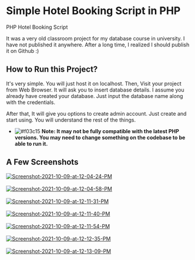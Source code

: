 # Simple Hotel Booking Script in PHP
PHP Hotel Booking Script

It was a very old classroom project for my database course in university. I have not published it anywhere. After a long time, I realized I should publish it on Github :)

<h2>How to Run this Project?</h2>
It's very simple. You will just host it on localhost. Then, Visit your project from Web Browser. It will ask you to insert database details. I assume you already have created your database. Just input the database name along with the credentials.
 
After that, It will give you options to create admin account. Just create and start using. You will understand the rest of the things.

- ![#f03c15](https://via.placeholder.com/15/f03c15/000000?text=+) <strong>Note: It may not be fully compatible with the latest PHP versions. You may need to change something on the codebase to be able to run it.</strong>

 ## A Few Screenshots
 <a href="https://postimg.cc/q6MxvBRn" target="_blank"><img src="https://i.postimg.cc/cCf9TrGD/Screenshot-2021-10-09-at-12-04-24-PM.png" alt="Screenshot-2021-10-09-at-12-04-24-PM"/></a><br/><br/>
<a href="https://postimg.cc/4nJ55P5d" target="_blank"><img src="https://i.postimg.cc/59zRfkQw/Screenshot-2021-10-09-at-12-04-58-PM.png" alt="Screenshot-2021-10-09-at-12-04-58-PM"/></a><br/><br/>
<a href="https://postimg.cc/gx6qJTYM" target="_blank"><img src="https://i.postimg.cc/DwxCx9RK/Screenshot-2021-10-09-at-12-11-31-PM.png" alt="Screenshot-2021-10-09-at-12-11-31-PM"/></a><br/><br/>
<a href="https://postimg.cc/RqXTbtsT" target="_blank"><img src="https://i.postimg.cc/m2G6kN7K/Screenshot-2021-10-09-at-12-11-40-PM.png" alt="Screenshot-2021-10-09-at-12-11-40-PM"/></a><br/><br/>
<a href="https://postimg.cc/YhPztHwG" target="_blank"><img src="https://i.postimg.cc/mgLXNLXw/Screenshot-2021-10-09-at-12-11-54-PM.png" alt="Screenshot-2021-10-09-at-12-11-54-PM"/></a><br/><br/>
<a href="https://postimg.cc/hJW871vK" target="_blank"><img src="https://i.postimg.cc/fbk8pHhS/Screenshot-2021-10-09-at-12-12-35-PM.png" alt="Screenshot-2021-10-09-at-12-12-35-PM"/></a><br/><br/>
<a href="https://postimg.cc/PPJMGq0n" target="_blank"><img src="https://i.postimg.cc/fTjq9tKy/Screenshot-2021-10-09-at-12-13-09-PM.png" alt="Screenshot-2021-10-09-at-12-13-09-PM"/></a><br/><br/>

